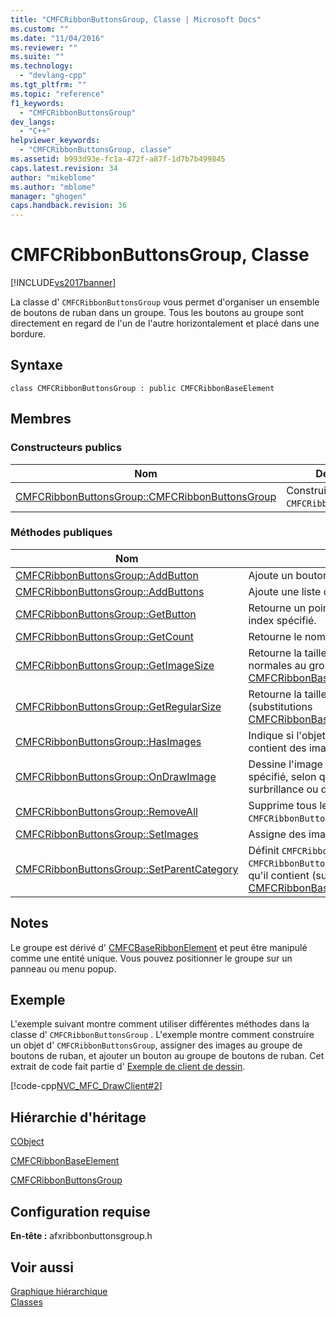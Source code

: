 ```yaml
---
title: "CMFCRibbonButtonsGroup, Classe | Microsoft Docs"
ms.custom: ""
ms.date: "11/04/2016"
ms.reviewer: ""
ms.suite: ""
ms.technology: 
  - "devlang-cpp"
ms.tgt_pltfrm: ""
ms.topic: "reference"
f1_keywords: 
  - "CMFCRibbonButtonsGroup"
dev_langs: 
  - "C++"
helpviewer_keywords: 
  - "CMFCRibbonButtonsGroup, classe"
ms.assetid: b993d93e-fc1a-472f-a87f-1d7b7b499845
caps.latest.revision: 34
author: "mikeblome"
ms.author: "mblome"
manager: "ghogen"
caps.handback.revision: 36
---
```

# CMFCRibbonButtonsGroup, Classe
[!INCLUDE[vs2017banner](../../assembler/inline/includes/vs2017banner.md)]

La classe d' `CMFCRibbonButtonsGroup` vous permet d'organiser un ensemble de boutons de ruban dans un groupe.  Tous les boutons au groupe sont directement en regard de l'un de l'autre horizontalement et placé dans une bordure.  
  
## Syntaxe  
  
```  
class CMFCRibbonButtonsGroup : public CMFCRibbonBaseElement  
```  
  
## Membres  
  
### Constructeurs publics  
  
|Nom|Description|  
|---------|-----------------|  
|[CMFCRibbonButtonsGroup::CMFCRibbonButtonsGroup](../Topic/CMFCRibbonButtonsGroup::CMFCRibbonButtonsGroup.md)|Construit un objet `CMFCRibbonButtonsGroup`.|  
  
### Méthodes publiques  
  
|Nom|Description|  
|---------|-----------------|  
|[CMFCRibbonButtonsGroup::AddButton](../Topic/CMFCRibbonButtonsGroup::AddButton.md)|Ajoute un bouton à un groupe.|  
|[CMFCRibbonButtonsGroup::AddButtons](../Topic/CMFCRibbonButtonsGroup::AddButtons.md)|Ajoute une liste des boutons à un groupe.|  
|[CMFCRibbonButtonsGroup::GetButton](../Topic/CMFCRibbonButtonsGroup::GetButton.md)|Retourne un pointeur vers le bouton situé à un index spécifié.|  
|[CMFCRibbonButtonsGroup::GetCount](../Topic/CMFCRibbonButtonsGroup::GetCount.md)|Retourne le nombre de boutons au groupe.|  
|[CMFCRibbonButtonsGroup::GetImageSize](../Topic/CMFCRibbonButtonsGroup::GetImageSize.md)|Retourne la taille de l'image des images normales au groupe de ruban \(substitutions [CMFCRibbonBaseElement::GetImageSize](../Topic/CMFCRibbonBaseElement::GetImageSize.md).\)|  
|[CMFCRibbonButtonsGroup::GetRegularSize](../Topic/CMFCRibbonButtonsGroup::GetRegularSize.md)|Retourne la taille normale de l'élément ruban \(substitutions [CMFCRibbonBaseElement::GetRegularSize](../Topic/CMFCRibbonBaseElement::GetRegularSize.md).\)|  
|[CMFCRibbonButtonsGroup::HasImages](../Topic/CMFCRibbonButtonsGroup::HasImages.md)|Indique si l'objet d' `CMFCRibbonButtonsGroup` contient des images de barre d'outils.|  
|[CMFCRibbonButtonsGroup::OnDrawImage](../Topic/CMFCRibbonButtonsGroup::OnDrawImage.md)|Dessine l'image appropriée pour un bouton spécifié, selon que le bouton est normalisée, en surbrillance ou désactivée.|  
|[CMFCRibbonButtonsGroup::RemoveAll](../Topic/CMFCRibbonButtonsGroup::RemoveAll.md)|Supprime tous les boutons de l'objet d' `CMFCRibbonButtonsGroup` .|  
|[CMFCRibbonButtonsGroup::SetImages](../Topic/CMFCRibbonButtonsGroup::SetImages.md)|Assigne des images au groupe.|  
|[CMFCRibbonButtonsGroup::SetParentCategory](../Topic/CMFCRibbonButtonsGroup::SetParentCategory.md)|Définit `CMFCRibbonCategory` parent de l'objet d' `CMFCRibbonButtonsGroup` et de tous les boutons qu'il contient \(substitutions [CMFCRibbonBaseElement::SetParentCategory](../Topic/CMFCRibbonBaseElement::SetParentCategory.md).\)|  
  
## Notes  
 Le groupe est dérivé d' [CMFCBaseRibbonElement](../../mfc/reference/cmfcribbonbaseelement-class.md) et peut être manipulé comme une entité unique.  Vous pouvez positionner le groupe sur un panneau ou menu popup.  
  
## Exemple  
 L'exemple suivant montre comment utiliser différentes méthodes dans la classe d' `CMFCRibbonButtonsGroup` .  L'exemple montre comment construire un objet d' `CMFCRibbonButtonsGroup`, assigner des images au groupe de boutons de ruban, et ajouter un bouton au groupe de boutons de ruban.  Cet extrait de code fait partie d' [Exemple de client de dessin](../../top/visual-cpp-samples.md).  
  
 [!code-cpp[NVC_MFC_DrawClient#2](../../mfc/reference/codesnippet/CPP/cmfcribbonbuttonsgroup-class_1.cpp)]  
  
## Hiérarchie d'héritage  
 [CObject](../../mfc/reference/cobject-class.md)  
  
 [CMFCRibbonBaseElement](../../mfc/reference/cmfcribbonbaseelement-class.md)  
  
 [CMFCRibbonButtonsGroup](../../mfc/reference/cmfcribbonbuttonsgroup-class.md)  
  
## Configuration requise  
 **En\-tête :** afxribbonbuttonsgroup.h  
  
## Voir aussi  
 [Graphique hiérarchique](../../mfc/hierarchy-chart.md)   
 [Classes](../../mfc/reference/mfc-classes.md)